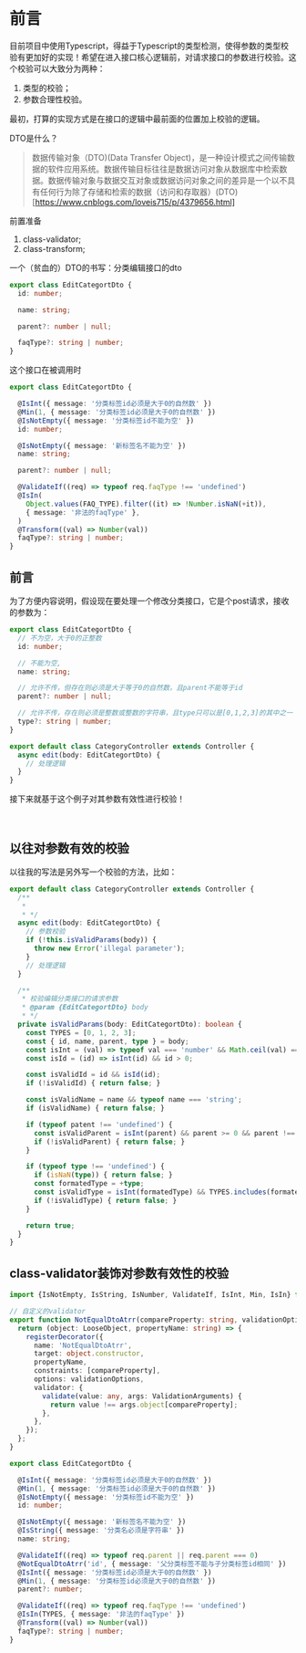 # 前言

目前项目中使用Typescript，得益于Typescript的类型检测，使得参数的类型校验有更加好的实现！希望在进入接口核心逻辑前，对请求接口的参数进行校验。这个校验可以大致分为两种：

1. 类型的校验；
2. 参数合理性校验。

最初，打算的实现方式是在接口的逻辑中最前面的位置加上校验的逻辑。


DTO是什么？

> 数据传输对象（DTO)(Data Transfer Object)，是一种设计模式之间传输数据的软件应用系统。数据传输目标往往是数据访问对象从数据库中检索数据。数据传输对象与数据交互对象或数据访问对象之间的差异是一个以不具有任何行为除了存储和检索的数据（访问和存取器）(DTO)[https://www.cnblogs.com/loveis715/p/4379656.html]

前置准备

1. class-validator;
2. class-transform;

一个（贫血的）DTO的书写：分类编辑接口的dto

```typescript
export class EditCategortDto {
  id: number;

  name: string;

  parent?: number | null;

  faqType?: string | number;
}
```

这个接口在被调用时

```typescript
export class EditCategortDto {

  @IsInt({ message: '分类标签id必须是大于0的自然数' })
  @Min(1, { message: '分类标签id必须是大于0的自然数' })
  @IsNotEmpty({ message: '分类标签id不能为空' })
  id: number;

  @IsNotEmpty({ message: '新标签名不能为空' })
  name: string;

  parent?: number | null;

  @ValidateIf((req) => typeof req.faqType !== 'undefined')
  @IsIn(
    Object.values(FAQ_TYPE).filter((it) => !Number.isNaN(+it)),
    { message: '非法的faqType' },
  )
  @Transform((val) => Number(val))
  faqType?: string | number;
}
```

## 前言

为了方便内容说明，假设现在要处理一个修改分类接口，它是个post请求，接收的参数为：

```typescript
export class EditCategortDto {
  // 不为空，大于0的正整数
  id: number;

  // 不能为空,
  name: string;

  // 允许不传，但存在则必须是大于等于0的自然数，且parent不能等于id
  parent?: number | null;

  // 允许不传，存在则必须是整数或整数的字符串，且type只可以是[0,1,2,3]的其中之一
  type?: string | number;
}

export default class CategoryController extends Controller {
  async edit(body: EditCategortDto) {
    // 处理逻辑
  }
}
```

接下来就基于这个例子对其参数有效性进行校验！

&nbsp;

## 以往对参数有效的校验

以往我的写法是另外写一个校验的方法，比如：

```typescript
export default class CategoryController extends Controller {
  /**
   * 
   * */
  async edit(body: EditCategortDto) {
    // 参数校验
    if (!this.isValidParams(body)) {
      throw new Error('illegal parameter');
    }
    // 处理逻辑
  }

  /**
   * 校验编辑分类接口的请求参数
   * @param {EditCategortDto} body
   * */
  private isValidParams(body: EditCategortDto): boolean {
    const TYPES = [0, 1, 2, 3];
    const { id, name, parent, type } = body;
    const isInt = (val) => typeof val === 'number' && Math.ceil(val) === Math.floor(val);
    const isId = (id) => isInt(id) && id > 0; 

    const isValidId = id && isId(id);
    if (!isValidId) { return false; }

    const isValidName = name && typeof name === 'string';
    if (isValidName) { return false; }

    if (typeof patent !== 'undefined') {
      const isValidParent = isInt(parent) && parent >= 0 && parent !== id;
      if (!isValidParent) { return false; }
    }

    if (typeof type !== 'undefined') {
      if (isNaN(type)) { return false; }
      const formatedType = +type;
      const isValidType = isInt(formatedType) && TYPES.includes(formatedType);
      if (!isValidType) { return false; }
    }

    return true;
  }
}
```


## class-validator装饰对参数有效性的校验


```typescript
import {IsNotEmpty, IsString, IsNumber, ValidateIf, IsInt, Min, IsIn} from 'class-validator';

// 自定义的validator
export function NotEqualDtoAtrr(compareProperty: string, validationOptions?: ValidationOptions) {
  return (object: LooseObject, propertyName: string) => {
    registerDecorator({
      name: 'NotEqualDtoAtrr',
      target: object.constructor,
      propertyName,
      constraints: [compareProperty],
      options: validationOptions,
      validator: {
        validate(value: any, args: ValidationArguments) {
          return value !== args.object[compareProperty];
        },
      },
    });
  };
}

export class EditCategortDto {

  @IsInt({ message: '分类标签id必须是大于0的自然数' })
  @Min(1, { message: '分类标签id必须是大于0的自然数' })
  @IsNotEmpty({ message: '分类标签id不能为空' })
  id: number;

  @IsNotEmpty({ message: '新标签名不能为空' })
  @IsString({ message: '分类名必须是字符串' })
  name: string;

  @ValidateIf((req) => typeof req.parent || req.parent === 0)
  @NotEqualDtoAtrr('id', { message: '父分类标签不能与子分类标签id相同' })
  @IsInt({ message: '分类标签id必须是大于0的自然数' })
  @Min(1, { message: '分类标签id必须是大于0的自然数' })
  parent?: number;

  @ValidateIf((req) => typeof req.faqType !== 'undefined')
  @IsIn(TYPES, { message: '非法的faqType' })
  @Transform((val) => Number(val))
  faqType?: string | number;
}
```